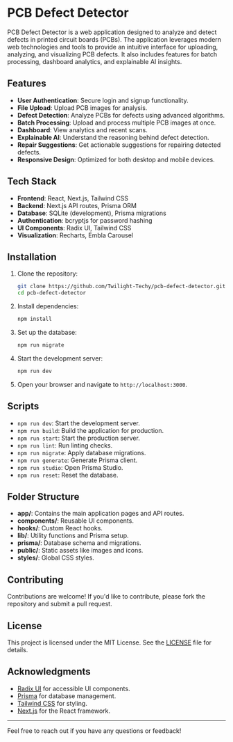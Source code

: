 # PCB Defect Detector

PCB Defect Detector is a web application designed to analyze and detect defects in printed circuit boards (PCBs). The application leverages modern web technologies and tools to provide an intuitive interface for uploading, analyzing, and visualizing PCB defects. It also includes features for batch processing, dashboard analytics, and explainable AI insights.

## Features

- **User Authentication**: Secure login and signup functionality.
- **File Upload**: Upload PCB images for analysis.
- **Defect Detection**: Analyze PCBs for defects using advanced algorithms.
- **Batch Processing**: Upload and process multiple PCB images at once.
- **Dashboard**: View analytics and recent scans.
- **Explainable AI**: Understand the reasoning behind defect detection.
- **Repair Suggestions**: Get actionable suggestions for repairing detected defects.
- **Responsive Design**: Optimized for both desktop and mobile devices.

## Tech Stack

- **Frontend**: React, Next.js, Tailwind CSS
- **Backend**: Next.js API routes, Prisma ORM
- **Database**: SQLite (development), Prisma migrations
- **Authentication**: bcryptjs for password hashing
- **UI Components**: Radix UI, Tailwind CSS
- **Visualization**: Recharts, Embla Carousel

## Installation

1. Clone the repository:
   ```bash
   git clone https://github.com/Twilight-Techy/pcb-defect-detector.git
   cd pcb-defect-detector
   ```

2. Install dependencies:
   ```bash
   npm install
   ```

3. Set up the database:
   ```bash
   npm run migrate
   ```

4. Start the development server:
   ```bash
   npm run dev
   ```

5. Open your browser and navigate to `http://localhost:3000`.

## Scripts

- `npm run dev`: Start the development server.
- `npm run build`: Build the application for production.
- `npm run start`: Start the production server.
- `npm run lint`: Run linting checks.
- `npm run migrate`: Apply database migrations.
- `npm run generate`: Generate Prisma client.
- `npm run studio`: Open Prisma Studio.
- `npm run reset`: Reset the database.

## Folder Structure

- **app/**: Contains the main application pages and API routes.
- **components/**: Reusable UI components.
- **hooks/**: Custom React hooks.
- **lib/**: Utility functions and Prisma setup.
- **prisma/**: Database schema and migrations.
- **public/**: Static assets like images and icons.
- **styles/**: Global CSS styles.

## Contributing

Contributions are welcome! If you'd like to contribute, please fork the repository and submit a pull request.

## License

This project is licensed under the MIT License. See the [LICENSE](LICENSE) file for details.

## Acknowledgments

- [Radix UI](https://www.radix-ui.com/) for accessible UI components.
- [Prisma](https://www.prisma.io/) for database management.
- [Tailwind CSS](https://tailwindcss.com/) for styling.
- [Next.js](https://nextjs.org/) for the React framework.

---

Feel free to reach out if you have any questions or feedback!
